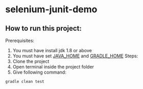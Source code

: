 # selenium-junit-demo
## How to run this project:

Prerequisites:
1. You must have install jdk 1.8 or above
2. You must have set [JAVA_HOME](https://roadtosdet.com/setup-java-environment-variable/) and [GRADLE_HOME](https://roadtosdet.com/setup-selenium-in-java-using-gradle/)
Steps:
1. Clone the project
2. Open terminal inside the project folder
3. Give following command:
```
gradle clean test

```
